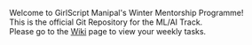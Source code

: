 Welcome to GirlScript Manipal's Winter Mentorship Programme!</br>
This is the official Git Repository for the ML/AI Track.</br>
Please go to the [Wiki](https://github.com/GirlScript-Manipal/ML-Winter-Bootcamp/wiki) page to view your weekly tasks. 
